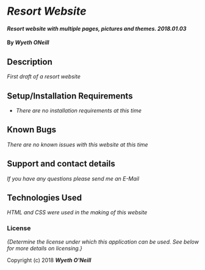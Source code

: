 # _Resort Website_

#### _Resort website with multiple pages, pictures and themes. 2018.01.03_

#### By _**Wyeth ONeill**_

## Description

_First draft of a resort website_

## Setup/Installation Requirements

* _There are no installation requirements at this time_


## Known Bugs

_There are no known issues with this website at this time_

## Support and contact details

_If you have any questions please send me an E-Mail_

## Technologies Used

_HTML and CSS were used in the making of this website_

### License

*{Determine the license under which this application can be used.  See below for more details on licensing.}*

Copyright (c) 2018 **_Wyeth O'Neill_**
